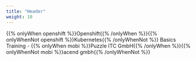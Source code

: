 ```yaml
---
title: "Header"
weight: 10
---
```


<!-- markdownlint-disable MD033 -->
<div class="pdf-header">
<p>{{% onlyWhen openshift %}}Openshift{{% /onlyWhen %}}{{% onlyWhenNot openshift %}}Kubernetes{{% /onlyWhenNot %}} Basics Training - {{% onlyWhen mobi %}}Puzzle ITC GmbH{{% /onlyWhen %}}{{% onlyWhenNot mobi %}}acend gmbh{{% /onlyWhenNot %}}</p>
</div>
<!-- markdownlint-enable MD033 -->
